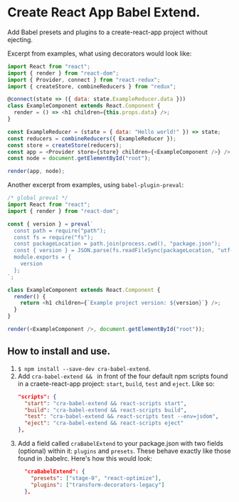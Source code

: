 # Create React App Babel Extend.
Add Babel presets and plugins to a create-react-app project without ejecting.

Excerpt from examples, what using decorators would look like:
```javascript
import React from "react";
import { render } from "react-dom";
import { Provider, connect } from "react-redux";
import { createStore, combineReducers } from "redux";

@connect(state => ({ data: state.ExampleReducer.data }))
class ExampleComponent extends React.Component {
  render = () => <h1 children={this.props.data} />;
}

const ExampleReducer = (state = { data: "Hello world!" }) => state;
const reducers = combineReducers({ ExampleReducer });
const store = createStore(reducers);
const app = <Provider store={store} children={<ExampleComponent />} />;
const node = document.getElementById("root");

render(app, node);
```

Another excerpt from examples, using `babel-plugin-preval`:
```javascript
/* global preval */
import React from "react";
import { render } from "react-dom";

const { version } = preval`
  const path = require("path");
  const fs = require("fs");
  const packageLocation = path.join(process.cwd(), "package.json");
  const { version } = JSON.parse(fs.readFileSync(packageLocation, "utf-8"));
  module.exports = {
    version
  };
`;

class ExampleComponent extends React.Component {
  render() {
    return <h1 children={`Example project version: ${version}`} />;
  }
}

render(<ExampleComponent />, document.getElementById("root"));
```

## How to install and use.
1. `$ npm install --save-dev cra-babel-extend`.
2. Add `cra-babel-extend && ` in front of the four default npm scripts found in a craete-react-app project: `start`, `build`, `test` and `eject`. Like so:
    ```json
    "scripts": {
      "start": "cra-babel-extend && react-scripts start",
      "build": "cra-babel-extend && react-scripts build",
      "test": "cra-babel-extend && react-scripts test --env=jsdom",
      "eject": "cra-babel-extend && react-scripts eject"
    },
    ```
3. Add a field called `craBabelExtend` to your package.json with two fields (optional) within it: `plugins` and `presets`. These behave exactly like those found in .babelrc. Here's how this would look:
    ```json
      "craBabelExtend": {
        "presets": ["stage-0", "react-optimize"],
        "plugins": ["transform-decorators-legacy"]
      },
    ```
    